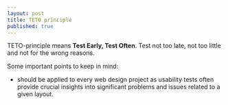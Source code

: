 ```yaml
---
layout: post
title: TETO principle
published: true
---
```


TETO-principle means **Test Early, Test Often**. Test not too late, not too little and not for the wrong reasons.


Some important points to keep in mind:

 - should be applied to every web design project as usability tests often provide crucial insights into significant problems and issues related to a given layout.

